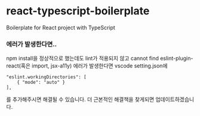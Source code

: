 # react-typescript-boilerplate
Boilerplate for React project with TypeScript

### 에러가 발생한다면..

npm install을 정상적으로 했는데도 lint가 적용되지 않고 cannot find eslint-plugin-react(혹은 import, jsx-a11y) 에러가 발생한다면 vscode setting.json에 
```
"eslint.workingDirectories": [
    { "mode": "auto" }
],
```
를 추가해주시면 해결될 수 있습니다. 더 근본적인 해결책을 찾게되면 업데이트하겠습니다.
